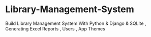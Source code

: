# Library-Management-System
Build Library Management System With Python &amp; Django &amp; SQLite , Generating Excel Reports , Users , App Themes
